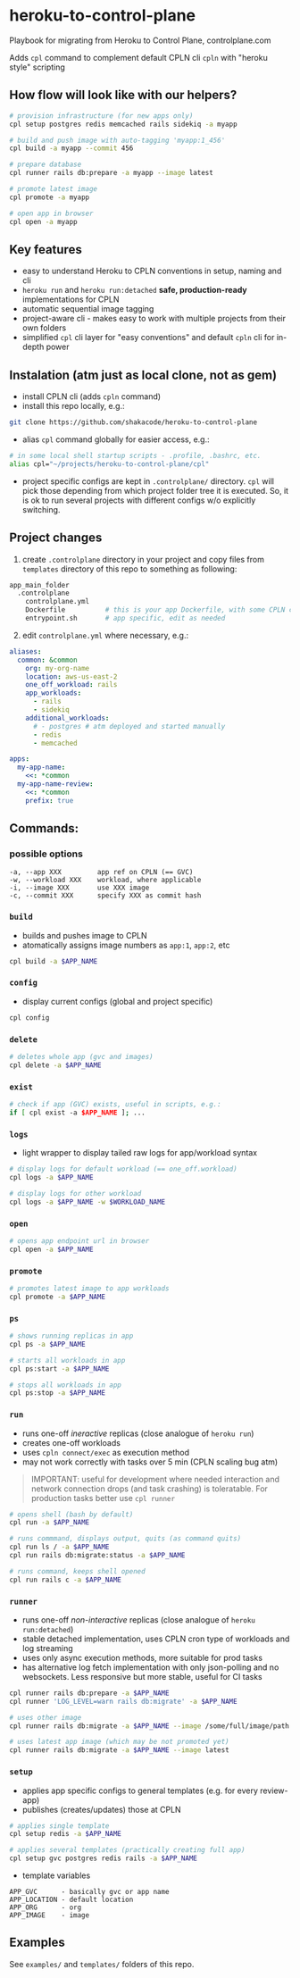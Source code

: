 # heroku-to-control-plane
Playbook for migrating from Heroku to Control Plane, controlplane.com

Adds `cpl` command to complement default CPLN cli `cpln` with "heroku style" scripting

## How flow will look like with our helpers?
```sh
# provision infrastructure (for new apps only)
cpl setup postgres redis memcached rails sidekiq -a myapp

# build and push image with auto-tagging 'myapp:1_456'
cpl build -a myapp --commit 456

# prepare database
cpl runner rails db:prepare -a myapp --image latest

# promote latest image
cpl promote -a myapp

# open app in browser
cpl open -a myapp
```
## Key features
- easy to understand Heroku to CPLN conventions in setup, naming and cli
- `heroku run` and `heroku run:detached` **safe, production-ready** implementations for CPLN
- automatic sequential image tagging
- project-aware cli - makes easy to work with multiple projects from their own folders
- simplified `cpl` cli layer for "easy conventions" and default `cpln` cli for in-depth power

## Instalation (atm just as local clone, not as gem)
- install CPLN cli (adds `cpln` command)
- install this repo locally, e.g.:
```sh
git clone https://github.com/shakacode/heroku-to-control-plane
```
- alias `cpl` command globally for easier access, e.g.:
```sh
# in some local shell startup scripts - .profile, .bashrc, etc.
alias cpl="~/projects/heroku-to-control-plane/cpl"
```
- project specific configs are kept in `.controlplane/` directory. `cpl` will pick those depending from which project folder tree it is executed. So, it is ok to run several projects with different configs w/o explicitly switching.

## Project changes
1. create `.controlplane` directory in your project and copy files from `templates` directory of this repo to something as following:
```sh
app_main_folder
  .controlplane
    controlplane.yml
    Dockerfile          # this is your app Dockerfile, with some CPLN changes
    entrypoint.sh       # app specific, edit as needed
```

2. edit `controlplane.yml` where necessary, e.g.:
```yaml
aliases:
  common: &common
    org: my-org-name
    location: aws-us-east-2
    one_off_workload: rails
    app_workloads:
      - rails
      - sidekiq
    additional_workloads:
      # - postgres # atm deployed and started manually
      - redis
      - memcached

apps:
  my-app-name:
    <<: *common
  my-app-name-review:
    <<: *common
    prefix: true
```

## Commands:

### possible options
```
-a, --app XXX         app ref on CPLN (== GVC)
-w, --workload XXX    workload, where applicable
-i, --image XXX       use XXX image
-c, --commit XXX      specify XXX as commit hash
```

### `build`
- builds and pushes image to CPLN
- atomatically assigns image numbers as `app:1`, `app:2`, etc

```sh
cpl build -a $APP_NAME
```

### `config`
- display current configs (global and project specific)

```sh
cpl config
```

### `delete`
```sh
# deletes whole app (gvc and images)
cpl delete -a $APP_NAME
```

### `exist`
```sh
# check if app (GVC) exists, useful in scripts, e.g.:
if [ cpl exist -a $APP_NAME ]; ...
```

### `logs`
- light wrapper to display tailed raw logs for app/workload syntax

```sh
# display logs for default workload (== one_off.workload)
cpl logs -a $APP_NAME

# display logs for other workload
cpl logs -a $APP_NAME -w $WORKLOAD_NAME
```

### `open`
```sh
# opens app endpoint url in browser
cpl open -a $APP_NAME
```

### `promote`
```sh
# promotes latest image to app workloads
cpl promote -a $APP_NAME
```

### `ps`
```sh
# shows running replicas in app
cpl ps -a $APP_NAME

# starts all workloads in app
cpl ps:start -a $APP_NAME

# stops all workloads in app
cpl ps:stop -a $APP_NAME
```

### `run`
- runs one-off *ineractive* replicas (close analogue of `heroku run`)
- creates one-off workloads
- uses `cpln connect/exec` as execution method
- may not work correctly with tasks over 5 min (CPLN scaling bug atm)

> IMPORTANT: useful for development where needed interaction and network connection drops (and
> task crashing) is toleratable. For production tasks better use `cpl runner`

```sh
# opens shell (bash by default)
cpl run -a $APP_NAME

# runs commmand, displays output, quits (as command quits)
cpl run ls / -a $APP_NAME
cpl run rails db:migrate:status -a $APP_NAME

# runs command, keeps shell opened
cpl run rails c -a $APP_NAME
```

### `runner`
- runs one-off *non-interactive* replicas (close analogue of `heroku run:detached`)
- stable detached implementation, uses CPLN cron type of workloads and log streaming
- uses only async execution methods, more suitable for prod tasks
- has alternative log fetch implementation with only json-polling and no websockets. Less responsive but more stable, useful for CI tasks

```sh
cpl runner rails db:prepare -a $APP_NAME
cpl runner 'LOG_LEVEL=warn rails db:migrate' -a $APP_NAME

# uses other image
cpl runner rails db:migrate -a $APP_NAME --image /some/full/image/path

# uses latest app image (which may be not promoted yet)
cpl runner rails db:migrate -a $APP_NAME --image latest
```

### `setup`
- applies app specific configs to general templates (e.g. for every review-app)
- publishes (creates/updates) those at CPLN
```sh
# applies single template
cpl setup redis -a $APP_NAME

# applies several templates (practically creating full app)
cpl setup gvc postgres redis rails -a $APP_NAME
```
- template variables
```
APP_GVC      - basically gvc or app name
APP_LOCATION - default location
APP_ORG      - org
APP_IMAGE    - image
```

## Examples

See `examples/` and `templates/` folders of this repo.
